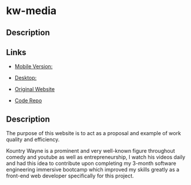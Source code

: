 # kw-media


## Description 

## Links

- [Mobile Version:](https://kw-mobile.netlify.app)

- [Desktop:](https://kw-desktop.netlify.app/)

- [Original Website](https://kountrywayne.com/)

- [Code Repo](https://github.com/builde7b0b/kw-media)


## Description
The purpose of this website is to act as a proposal and example of work quality and efficiency.

Kountry Wayne is a prominent and very well-known figure throughout comedy and youtube as well as entrepreneurship, I watch his videos daily and had this idea to contribute upon completing my 3-month software engineering immersive bootcamp which improved my skills greatly as a front-end web developer specifically for this project.

